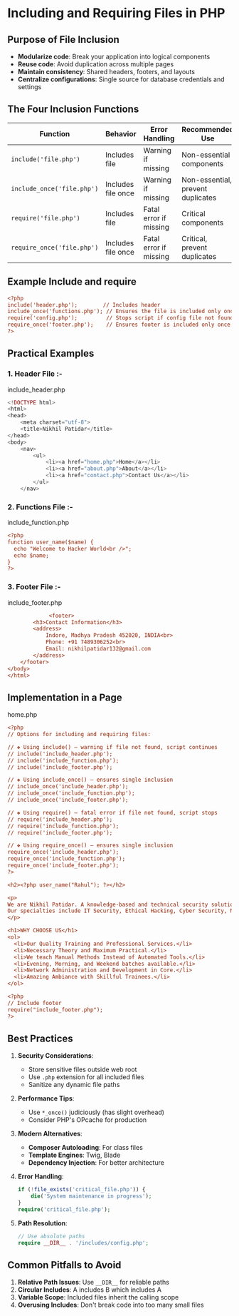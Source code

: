 # Including and Requiring Files in PHP

## Purpose of File Inclusion
- **Modularize code**: Break your application into logical components
- **Reuse code**: Avoid duplication across multiple pages
- **Maintain consistency**: Shared headers, footers, and layouts
- **Centralize configurations**: Single source for database credentials and settings

## The Four Inclusion Functions

| Function | Behavior | Error Handling | Recommended Use |
|----------|----------|----------------|-----------------|
| `include('file.php')` | Includes file | Warning if missing | Non-essential components |
| `include_once('file.php')` | Includes file once | Warning if missing | Non-essential, prevent duplicates |
| `require('file.php')` | Includes file | Fatal error if missing | Critical components |
| `require_once('file.php')` | Includes file once | Fatal error if missing | Critical, prevent duplicates |

## Example Include and require

```ini
<?php
include('header.php');        // Includes header
include_once('functions.php'); // Ensures the file is included only once
require('config.php');         // Stops script if config file not found
require_once('footer.php');    // Ensures footer is included only once
?>
```

## Practical Examples

### 1. Header File :- 
include_header.php
```php
<!DOCTYPE html>
<html>
<head>
    <meta charset="utf-8">
    <title>Nikhil Patidar</title>
</head>
<body>
    <nav>
        <ul>
            <li><a href="home.php">Home</a></li>
            <li><a href="about.php">About</a></li>
            <li><a href="contact.php">Contact Us</a></li>
        </ul>
    </nav>

```

### 2. Functions File :- 
include_function.php
```ini
<?php
function user_name($name) {
  echo "Welcome to Hacker World<br />";
  echo $name;
}
?>
```

### 3. Footer File :-  
include_footer.php
```ini
             <footer>
        <h3>Contact Information</h3>
        <address>
            Indore, Madhya Pradesh 452020, INDIA<br>
            Phone: +91 7489306252<br>
            Email: nikhilpatidar132@gmail.com
        </address>
    </footer>
</body>
</html>
```

## Implementation in a Page 
home.php
```ini
<?php
// Options for including and requiring files:

// ❖ Using include() — warning if file not found, script continues
// include('include_header.php');
// include('include_function.php');
// include('include_footer.php');

// ❖ Using include_once() — ensures single inclusion
// include_once('include_header.php');
// include_once('include_function.php');
// include_once('include_footer.php');

// ❖ Using require() — fatal error if file not found, script stops
// require('include_header.php');
// require('include_function.php');
// require('include_footer.php');

// ❖ Using require_once() — ensures single inclusion
require_once('include_header.php');
require_once('include_function.php');
require_once('include_footer.php');
?>

<h2><?php user_name("Rahul"); ?></h2>

<p>
We are Nikhil Patidar. A knowledge-based and technical security solutions provider, as well as an ethical hacking course provider. We deliver technology-based services and training to students and professionals.
Our specialties include IT Security, Ethical Hacking, Cyber Security, Network Security, Website Security, Wireless Security, Web Designing and Development, SEO, Android App Development, Network Support and AMC, Hardware and Networking, and other IT-based solutions.
</p>

<h1>WHY CHOOSE US</h1>
<ol>
  <li>Our Quality Training and Professional Services.</li>
  <li>Necessary Theory and Maximum Practical.</li>
  <li>We teach Manual Methods Instead of Automated Tools.</li>
  <li>Evening, Morning, and Weekend batches available.</li>
  <li>Network Administration and Development in Core.</li>
  <li>Amazing Ambiance with Skillful Trainees.</li>
</ol>

<?php
// Include footer
require("include_footer.php");
?>
```

## Best Practices

1. **Security Considerations**:
   - Store sensitive files outside web root
   - Use `.php` extension for all included files
   - Sanitize any dynamic file paths

2. **Performance Tips**:
   - Use `*_once()` judiciously (has slight overhead)
   - Consider PHP's OPcache for production

3. **Modern Alternatives**:
   - **Composer Autoloading**: For class files
   - **Template Engines**: Twig, Blade
   - **Dependency Injection**: For better architecture

4. **Error Handling**:
   ```php
   if (!file_exists('critical_file.php')) {
       die('System maintenance in progress');
   }
   require('critical_file.php');
   ```

5. **Path Resolution**:
   ```php
   // Use absolute paths
   require __DIR__ . '/includes/config.php';
   ```

## Common Pitfalls to Avoid

1. **Relative Path Issues**: Use `__DIR__` for reliable paths
2. **Circular Includes**: A includes B which includes A
3. **Variable Scope**: Included files inherit the calling scope
4. **Overusing Includes**: Don't break code into too many small files
